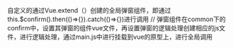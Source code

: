 自定义的通过Vue.extend（）创建的全局弹窗组件，即通过this.$confirm().then(()=>{}).catch(()=>{})进行调用
//
弹窗组件在common下的confirm中，设置其弹窗的组件vue文件，再设置弹窗的逻辑处理创建相应的js文件，进行逻辑处理，通过main.js中进行挂载到vue的原型上，进行全局调用
